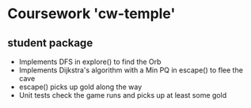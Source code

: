 # Coursework 'cw-temple'

## student package
- Implements DFS in explore() to find the Orb
- Implements Dijkstra's algorithm with a Min PQ in escape() to flee the cave
- escape() picks up gold along the way
- Unit tests check the game runs and picks up at least some gold